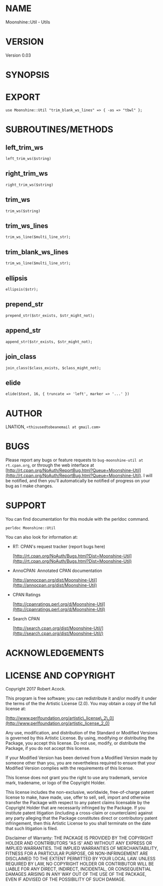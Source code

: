 # NAME

Moonshine::Util - Utils

# VERSION

Version 0.03

# SYNOPSIS

# EXPORT

    use Moonshine::Util "trim_blank_ws_lines" => { -as => "tbwl" };

# SUBROUTINES/METHODS

## left\_trim\_ws

    left_trim_ws($string)

## right\_trim\_ws

    right_trim_ws($string)

## trim\_ws

    trim_ws($string)

## trim\_ws\_lines

    trim_ws_line($multi_line_str);

## trim\_blank\_ws\_lines

    trim_ws_line($multi_line_str);

## ellipsis

    ellipsis($str);

## prepend\_str

    prepend_str($str_exists, $str_might_not);

## append\_str

    append_str($str_exists, $str_might_not);

## join\_class

    join_class($class_exists, $class_might_not);

## elide

    elide($text, 16, { truncate => 'left', marker => '...' })

# AUTHOR

LNATION, `<thisusedtobeanemail at gmail.com>`

# BUGS

Please report any bugs or feature requests to `bug-moonshine-util at rt.cpan.org`, or through
the web interface at [http://rt.cpan.org/NoAuth/ReportBug.html?Queue=Moonshine-Util](http://rt.cpan.org/NoAuth/ReportBug.html?Queue=Moonshine-Util).  I will be notified, and then you'll
automatically be notified of progress on your bug as I make changes.

# SUPPORT

You can find documentation for this module with the perldoc command.

    perldoc Moonshine::Util

You can also look for information at:

- RT: CPAN's request tracker (report bugs here)

    [http://rt.cpan.org/NoAuth/Bugs.html?Dist=Moonshine-Util](http://rt.cpan.org/NoAuth/Bugs.html?Dist=Moonshine-Util)

- AnnoCPAN: Annotated CPAN documentation

    [http://annocpan.org/dist/Moonshine-Util](http://annocpan.org/dist/Moonshine-Util)

- CPAN Ratings

    [http://cpanratings.perl.org/d/Moonshine-Util](http://cpanratings.perl.org/d/Moonshine-Util)

- Search CPAN

    [http://search.cpan.org/dist/Moonshine-Util/](http://search.cpan.org/dist/Moonshine-Util/)

# ACKNOWLEDGEMENTS

# LICENSE AND COPYRIGHT

Copyright 2017 Robert Acock.

This program is free software; you can redistribute it and/or modify it
under the terms of the the Artistic License (2.0). You may obtain a
copy of the full license at:

[http://www.perlfoundation.org/artistic\_license\_2\_0](http://www.perlfoundation.org/artistic_license_2_0)

Any use, modification, and distribution of the Standard or Modified
Versions is governed by this Artistic License. By using, modifying or
distributing the Package, you accept this license. Do not use, modify,
or distribute the Package, if you do not accept this license.

If your Modified Version has been derived from a Modified Version made
by someone other than you, you are nevertheless required to ensure that
your Modified Version complies with the requirements of this license.

This license does not grant you the right to use any trademark, service
mark, tradename, or logo of the Copyright Holder.

This license includes the non-exclusive, worldwide, free-of-charge
patent license to make, have made, use, offer to sell, sell, import and
otherwise transfer the Package with respect to any patent claims
licensable by the Copyright Holder that are necessarily infringed by the
Package. If you institute patent litigation (including a cross-claim or
counterclaim) against any party alleging that the Package constitutes
direct or contributory patent infringement, then this Artistic License
to you shall terminate on the date that such litigation is filed.

Disclaimer of Warranty: THE PACKAGE IS PROVIDED BY THE COPYRIGHT HOLDER
AND CONTRIBUTORS "AS IS' AND WITHOUT ANY EXPRESS OR IMPLIED WARRANTIES.
THE IMPLIED WARRANTIES OF MERCHANTABILITY, FITNESS FOR A PARTICULAR
PURPOSE, OR NON-INFRINGEMENT ARE DISCLAIMED TO THE EXTENT PERMITTED BY
YOUR LOCAL LAW. UNLESS REQUIRED BY LAW, NO COPYRIGHT HOLDER OR
CONTRIBUTOR WILL BE LIABLE FOR ANY DIRECT, INDIRECT, INCIDENTAL, OR
CONSEQUENTIAL DAMAGES ARISING IN ANY WAY OUT OF THE USE OF THE PACKAGE,
EVEN IF ADVISED OF THE POSSIBILITY OF SUCH DAMAGE.
